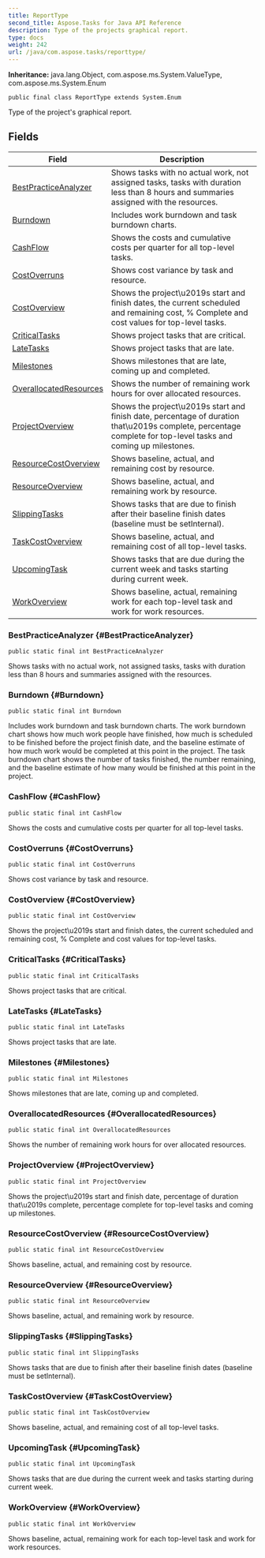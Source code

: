 ```yaml
---
title: ReportType
second_title: Aspose.Tasks for Java API Reference
description: Type of the projects graphical report.
type: docs
weight: 242
url: /java/com.aspose.tasks/reporttype/
---
```


**Inheritance:**
java.lang.Object, com.aspose.ms.System.ValueType, com.aspose.ms.System.Enum
```
public final class ReportType extends System.Enum
```

Type of the project's graphical report.
## Fields

| Field | Description |
| --- | --- |
| [BestPracticeAnalyzer](#BestPracticeAnalyzer) | Shows tasks with no actual work, not assigned tasks, tasks with duration less than 8 hours and summaries assigned with the resources. |
| [Burndown](#Burndown) | Includes work burndown and task burndown charts. |
| [CashFlow](#CashFlow) | Shows the costs and cumulative costs per quarter for all top-level tasks. |
| [CostOverruns](#CostOverruns) | Shows cost variance by task and resource. |
| [CostOverview](#CostOverview) | Shows the project\\u2019s start and finish dates, the current scheduled and remaining cost, % Complete and cost values for top-level tasks. |
| [CriticalTasks](#CriticalTasks) | Shows project tasks that are critical. |
| [LateTasks](#LateTasks) | Shows project tasks that are late. |
| [Milestones](#Milestones) | Shows milestones that are late, coming up and completed. |
| [OverallocatedResources](#OverallocatedResources) | Shows the number of remaining work hours for over allocated resources. |
| [ProjectOverview](#ProjectOverview) | Shows the project\\u2019s start and finish date, percentage of duration that\\u2019s complete, percentage complete for top-level tasks and coming up milestones. |
| [ResourceCostOverview](#ResourceCostOverview) | Shows baseline, actual, and remaining cost by resource. |
| [ResourceOverview](#ResourceOverview) | Shows baseline, actual, and remaining work by resource. |
| [SlippingTasks](#SlippingTasks) | Shows tasks that are due to finish after their baseline finish dates (baseline must be setInternal). |
| [TaskCostOverview](#TaskCostOverview) | Shows baseline, actual, and remaining cost of all top-level tasks. |
| [UpcomingTask](#UpcomingTask) | Shows tasks that are due during the current week and tasks starting during current week. |
| [WorkOverview](#WorkOverview) | Shows baseline, actual, remaining work for each top-level task and work for work resources. |
### BestPracticeAnalyzer {#BestPracticeAnalyzer}
```
public static final int BestPracticeAnalyzer
```


Shows tasks with no actual work, not assigned tasks, tasks with duration less than 8 hours and summaries assigned with the resources.

### Burndown {#Burndown}
```
public static final int Burndown
```


Includes work burndown and task burndown charts. The work burndown chart shows how much work people have finished, how much is scheduled to be finished before the project finish date, and the baseline estimate of how much work would be completed at this point in the project. The task burndown chart shows the number of tasks finished, the number remaining, and the baseline estimate of how many would be finished at this point in the project.

### CashFlow {#CashFlow}
```
public static final int CashFlow
```


Shows the costs and cumulative costs per quarter for all top-level tasks.

### CostOverruns {#CostOverruns}
```
public static final int CostOverruns
```


Shows cost variance by task and resource.

### CostOverview {#CostOverview}
```
public static final int CostOverview
```


Shows the project\\u2019s start and finish dates, the current scheduled and remaining cost, % Complete and cost values for top-level tasks.

### CriticalTasks {#CriticalTasks}
```
public static final int CriticalTasks
```


Shows project tasks that are critical.

### LateTasks {#LateTasks}
```
public static final int LateTasks
```


Shows project tasks that are late.

### Milestones {#Milestones}
```
public static final int Milestones
```


Shows milestones that are late, coming up and completed.

### OverallocatedResources {#OverallocatedResources}
```
public static final int OverallocatedResources
```


Shows the number of remaining work hours for over allocated resources.

### ProjectOverview {#ProjectOverview}
```
public static final int ProjectOverview
```


Shows the project\\u2019s start and finish date, percentage of duration that\\u2019s complete, percentage complete for top-level tasks and coming up milestones.

### ResourceCostOverview {#ResourceCostOverview}
```
public static final int ResourceCostOverview
```


Shows baseline, actual, and remaining cost by resource.

### ResourceOverview {#ResourceOverview}
```
public static final int ResourceOverview
```


Shows baseline, actual, and remaining work by resource.

### SlippingTasks {#SlippingTasks}
```
public static final int SlippingTasks
```


Shows tasks that are due to finish after their baseline finish dates (baseline must be setInternal).

### TaskCostOverview {#TaskCostOverview}
```
public static final int TaskCostOverview
```


Shows baseline, actual, and remaining cost of all top-level tasks.

### UpcomingTask {#UpcomingTask}
```
public static final int UpcomingTask
```


Shows tasks that are due during the current week and tasks starting during current week.

### WorkOverview {#WorkOverview}
```
public static final int WorkOverview
```


Shows baseline, actual, remaining work for each top-level task and work for work resources.

